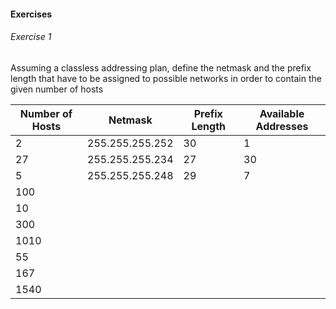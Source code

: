 #### Exercises
###### Exercise 1
Assuming a classless addressing plan, define the netmask and the prefix length that have to be assigned to possible networks in order to contain the given number of hosts

Number of Hosts|Netmask|Prefix Length|Available Addresses
--|--|--|--
2|255.255.255.252|30|1
27|255.255.255.234|27|30
5|255.255.255.248|29|7
100|||
10|||
300|||
1010|||
55|||
167|||
1540|||